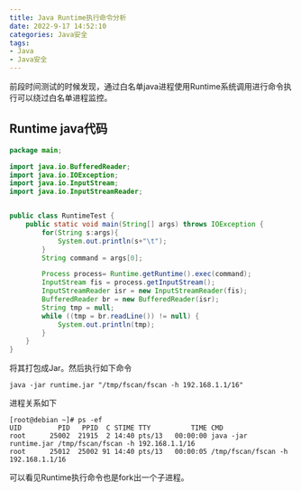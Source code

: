 ```yaml
---
title: Java Runtime执行命令分析
date: 2022-9-17 14:52:10
categories: Java安全
tags: 
- Java
- Java安全
---
```



前段时间测试的时候发现，通过白名单java进程使用Runtime系统调用进行命令执行可以绕过白名单进程监控。

<!-- more -->

## Runtime java代码

```Java
package main;

import java.io.BufferedReader;
import java.io.IOException;
import java.io.InputStream;
import java.io.InputStreamReader;


public class RuntimeTest {
    public static void main(String[] args) throws IOException {
        for(String s:args){
            System.out.println(s+"\t");
        }
        String command = args[0];

        Process process= Runtime.getRuntime().exec(command);
        InputStream fis = process.getInputStream();
        InputStreamReader isr = new InputStreamReader(fis);
        BufferedReader br = new BufferedReader(isr);
        String tmp = null;
        while ((tmp = br.readLine()) != null) {
            System.out.println(tmp);
        }
    }
}

```

将其打包成Jar。然后执行如下命令
```
java -jar runtime.jar "/tmp/fscan/fscan -h 192.168.1.1/16"
```

进程关系如下

```shell
[root@debian ~]# ps -ef
UID         PID   PPID  C STIME TTY          TIME CMD
root      25002  21915  2 14:40 pts/13   00:00:00 java -jar runtime.jar /tmp/fscan/fscan -h 192.168.1.1/16
root      25012  25002 91 14:40 pts/13   00:00:05 /tmp/fscan/fscan -h 192.168.1.1/16
```

可以看见Runtime执行命令也是fork出一个子进程。
